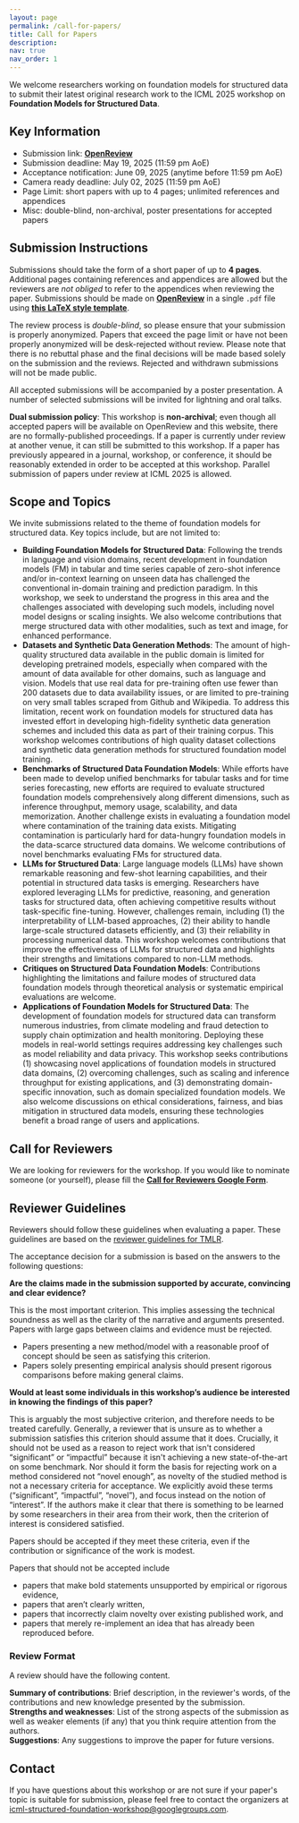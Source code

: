 ```yaml
---
layout: page
permalink: /call-for-papers/
title: Call for Papers
description:
nav: true
nav_order: 1
---
```


We welcome researchers working on foundation models for structured data to submit their latest original research work to the ICML 2025 workshop on **Foundation Models for Structured Data**.

## Key Information

- Submission link: **[OpenReview](https://openreview.net/group?id=ICML.cc/2025/Workshop/FMSD)**
- Submission deadline: May 19, 2025 (11:59 pm AoE)
- Acceptance notification: June 09, 2025 (anytime before 11:59 pm AoE)
- Camera ready deadline: July 02, 2025 (11:59 pm AoE)
- Page Limit: short papers with up to 4 pages; unlimited references and appendices
- Misc: double-blind, non-archival, poster presentations for accepted papers

## Submission Instructions

Submissions should take the form of a short paper of up to **4 pages**. Additional pages containing references and appendices are allowed but the reviewers are _not obliged_ to refer to the appendices when reviewing the paper. Submissions should be made on **[OpenReview](https://openreview.net/group?id=ICML.cc/2025/Workshop/FMSD)** in a single `.pdf` file using **[this LaTeX style template](https://www.overleaf.com/latex/templates/icml2025-template/dhxrkcgkvnkt)**.

The review process is _double-blind_, so please ensure that your submission is properly anonymized. Papers that exceed the page limit or have not been properly anonymized will be desk-rejected without review. Please note that there is no rebuttal phase and the final decisions will be made based solely on the submission and the reviews. Rejected and withdrawn submissions will not be made public.

All accepted submissions will be accompanied by a poster presentation. A number of selected submissions will be invited for lightning and oral talks. 

**Dual submission policy**: This workshop is **non-archival**; even though all accepted papers will be available on OpenReview and this website, there are no formally-published proceedings. If a paper is currently under review at another venue, it can still be submitted to this workshop. If a paper has previously appeared in a journal, workshop, or conference, it should be reasonably extended in order to be accepted at this workshop. Parallel submission of papers under review at ICML 2025 is allowed.

## Scope and Topics

We invite submissions related to the theme of foundation models for structured data. Key topics include, but are not limited to:

- **Building Foundation Models for Structured Data**: Following the trends in language and vision domains, recent development in foundation models (FM) in tabular and time series capable of zero-shot inference and/or in-context learning on unseen data has challenged the conventional in-domain training and prediction paradigm. In this workshop, we seek to understand the progress in this area and the challenges associated with developing such models, including novel model designs or scaling insights. We also welcome contributions that merge structured data with other modalities, such as text and image, for enhanced performance.
- **Datasets and Synthetic Data Generation Methods**: The amount of high-quality structured data available in the public domain is limited for developing pretrained models, especially when compared with the amount of data available for other domains, such as language and vision. Models that use real data for pre-training often use fewer than 200 datasets due to data availability issues, or are limited to pre-training on very small tables scraped from Github and Wikipedia. To address this limitation, recent work on foundation models for structured data has invested effort in developing high-fidelity synthetic data generation schemes and included this data as part of their training corpus. This workshop welcomes contributions of high quality dataset collections and synthetic data generation methods for structured foundation model training.
- **Benchmarks of Structured Data Foundation Models**: While efforts have been made to develop unified benchmarks for tabular tasks and for time series forecasting, new efforts are required to evaluate structured foundation models comprehensively along different dimensions, such as inference throughput, memory usage, scalability, and data memorization. Another challenge exists in evaluating a foundation model where contamination of the training data exists. Mitigating contamination is particularly hard for data-hungry foundation models in the data-scarce structured data domains. We welcome contributions of novel benchmarks evaluating FMs for structured data.
- **LLMs for Structured Data**: Large language models (LLMs) have shown remarkable reasoning and few-shot learning capabilities, and their potential in structured data tasks is emerging. Researchers have explored leveraging LLMs for predictive, reasoning, and generation tasks for structured data, often achieving competitive results without task-specific fine-tuning. However, challenges remain, including (1) the interpretability of LLM-based approaches, (2) their ability to handle large-scale structured datasets efficiently, and (3) their reliability in processing numerical data. This workshop welcomes contributions that improve the effectiveness of LLMs for structured data and highlights their strengths and limitations compared to non-LLM methods.
- **Critiques on Structured Data Foundation Models**: Contributions highlighting the limitations and failure modes of structured data foundation models through theoretical analysis or systematic empirical evaluations are welcome.
- **Applications of Foundation Models for Structured Data**: The development of foundation models for structured data can transform numerous industries, from climate modeling and fraud detection to supply chain optimization and health monitoring. Deploying these models in real-world settings requires addressing key challenges such as model reliability and data privacy. This workshop seeks contributions (1) showcasing novel applications of foundation models in structured data domains, (2) overcoming challenges, such as scaling and inference throughput for existing applications, and (3) demonstrating domain-specific innovation, such as domain specialized foundation models. We also welcome discussions on ethical considerations, fairness, and bias mitigation in structured data models, ensuring these technologies benefit a broad range of users and applications.

## Call for Reviewers

We are looking for reviewers for the workshop. If you would like to nominate someone (or yourself), please fill the **[Call for Reviewers Google Form](https://docs.google.com/forms/d/e/1FAIpQLSe1pjelLNsrdS6Q18bg2ZH6zTbMOX5AZSqcn-0a3ITVEu95xA/viewform?usp=sharing)**.

## Reviewer Guidelines

Reviewers should follow these guidelines when evaluating a paper. These guidelines are based on the [reviewer guidelines for TMLR](https://jmlr.org/tmlr/acceptance-criteria.html). 

The acceptance decision for a submission is based on the answers to the following questions:

**Are the claims made in the submission supported by accurate, convincing and clear evidence?**   

This is the most important criterion. This implies assessing the technical soundness as well as the clarity of the narrative and arguments presented. Papers with large gaps between claims and evidence must be rejected. 

- Papers presenting a new method/model with a reasonable proof of concept should be seen as satisfying this criterion. 
- Papers solely presenting empirical analysis should present rigorous comparisons before making general claims. 

**Would at least some individuals in this workshop’s audience be interested in knowing the findings of this paper?**    

This is arguably the most subjective criterion, and therefore needs to be treated carefully. Generally, a reviewer that is unsure as to whether a submission satisfies this criterion should assume that it does. Crucially, it should not be used as a reason to reject work that isn't considered “significant” or “impactful” because it isn't achieving a new state-of-the-art on some benchmark. Nor should it form the basis for rejecting work on a method considered not “novel enough”, as novelty of the studied method is not a necessary criteria for acceptance. We explicitly avoid these terms (“significant”, “impactful”, “novel”), and focus instead on the notion of “interest”. If the authors make it clear that there is something to be learned by some researchers in their area from their work, then the criterion of interest is considered satisfied.

Papers should be accepted if they meet these criteria, even if the contribution or significance of the work is modest. 

Papers that should not be accepted include 
- papers that make bold statements unsupported by empirical or rigorous evidence,
- papers that aren’t clearly written,
- papers that incorrectly claim novelty over existing published work, and
- papers that merely re-implement an idea that has already been reproduced before.

### Review Format

A review should have the following content.

**Summary of contributions**: Brief description, in the reviewer's words, of the contributions and new knowledge presented by the submission.      
**Strengths and weaknesses**: List of the strong aspects of the submission as well as weaker elements (if any) that you think require attention from the authors.     
**Suggestions**: Any suggestions to improve the paper for future versions.

## Contact

If you have questions about this workshop or are not sure if your paper's topic is suitable for submission, please feel free to contact the organizers at [icml-structured-foundation-workshop@googlegroups.com](mailto:icml-structured-foundation-workshop@googlegroups.com).

